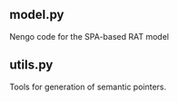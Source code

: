 ## model.py
Nengo code for the SPA-based RAT model

## utils.py
Tools for generation of semantic pointers.

